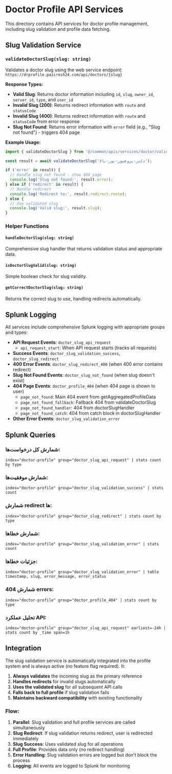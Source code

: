 # Doctor Profile API Services

This directory contains API services for doctor profile management, including slug validation and profile data fetching.

## Slug Validation Service

### `validateDoctorSlug(slug: string)`

Validates a doctor slug using the web service endpoint: `https://drprofile.paziresh24.com/api/doctors/{slug}`

**Response Types:**
- **Valid Slug**: Returns doctor information including `id`, `slug`, `owner_id`, `server_id`, `type`, and `user_id`
- **Invalid Slug (200)**: Returns redirect information with `route` and `statusCode`
- **Invalid Slug (400)**: Returns redirect information with `route` and `statusCode` from error response
- **Slug Not Found**: Returns error information with `error` field (e.g., "Slug not found") - triggers 404 page

**Example Usage:**
```typescript
import { validateDoctorSlug } from '@/common/apis/services/doctor/validateDoctorSlug';

const result = await validateDoctorSlug('دکتر-پروفسور-نور-بالا');

if ('error' in result) {
  // Handle slug not found - show 404 page
  console.log('Slug not found:', result.error);
} else if ('redirect' in result) {
  // Handle redirect
  console.log('Redirect to:', result.redirect.route);
} else {
  // Use validated slug
  console.log('Valid slug:', result.slug);
}
```

### Helper Functions

#### `handleDoctorSlug(slug: string)`
Comprehensive slug handler that returns validation status and appropriate data.

#### `isDoctorSlugValid(slug: string)`
Simple boolean check for slug validity.

#### `getCorrectDoctorSlug(slug: string)`
Returns the correct slug to use, handling redirects automatically.

## Splunk Logging

All services include comprehensive Splunk logging with appropriate groups and types:

- **API Request Events**: `doctor_slug_api_request`
  - `api_request_start`: When API request starts (tracks all requests)
- **Success Events**: `doctor_slug_validation_success`, `doctor_slug_redirect`
- **400 Error Events**: `doctor_slug_redirect_400` (when 400 error contains redirect)
- **Slug Not Found Events**: `doctor_slug_not_found` (when slug doesn't exist)
- **404 Page Events**: `doctor_profile_404` (when 404 page is shown to user)
  - `page_not_found`: Main 404 event from getAggregatedProfileData
  - `page_not_found_fallback`: Fallback 404 from validateDoctorSlug
  - `page_not_found_handler`: 404 from doctorSlugHandler
  - `page_not_found_catch`: 404 from catch block in doctorSlugHandler
- **Other Error Events**: `doctor_slug_validation_error`

## Splunk Queries

### **شمارش کل درخواست‌ها:**
```splunk
index="doctor-profile" group="doctor_slug_api_request" | stats count by type
```

### **شمارش موفقیت‌ها:**
```splunk
index="doctor-profile" group="doctor_slug_validation_success" | stats count
```

### **شمارش redirect ها:**
```splunk
index="doctor-profile" group="doctor_slug_redirect" | stats count by type
```

### **شمارش خطاها:**
```splunk
index="doctor-profile" group="doctor_slug_validation_error" | stats count
```

### **جزئیات خطاها:**
```splunk
index="doctor-profile" group="doctor_slug_validation_error" | table timestamp, slug, error_message, error_status
```

### **شمارش 404 errors:**
```splunk
index="doctor-profile" group="doctor_profile_404" | stats count by type
```

### **تحلیل عملکرد API:**
```splunk
index="doctor-profile" group="doctor_slug_api_request" earliest=-24h | stats count by _time span=1h
```

## Integration

The slug validation service is automatically integrated into the profile system and is always active (no feature flag required). It:

1. **Always validates** the incoming slug as the primary reference
2. **Handles redirects** for invalid slugs automatically
3. **Uses the validated slug** for all subsequent API calls
4. **Falls back to full profile** if slug validation fails
5. **Maintains backward compatibility** with existing functionality

### Flow:
1. **Parallel**: Slug validation and full profile services are called simultaneously
2. **Slug Redirect**: If slug validation returns redirect, user is redirected immediately
3. **Slug Success**: Uses validated slug for all operations
4. **Full Profile**: Provides data only (no redirect handling)
5. **Error Handling**: Slug validation errors are logged but don't block the process
6. **Logging**: All events are logged to Splunk for monitoring
